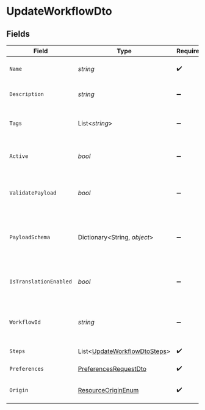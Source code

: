 # UpdateWorkflowDto


## Fields

| Field                                                                             | Type                                                                              | Required                                                                          | Description                                                                       |
| --------------------------------------------------------------------------------- | --------------------------------------------------------------------------------- | --------------------------------------------------------------------------------- | --------------------------------------------------------------------------------- |
| `Name`                                                                            | *string*                                                                          | :heavy_check_mark:                                                                | Name of the workflow                                                              |
| `Description`                                                                     | *string*                                                                          | :heavy_minus_sign:                                                                | Description of the workflow                                                       |
| `Tags`                                                                            | List<*string*>                                                                    | :heavy_minus_sign:                                                                | Tags associated with the workflow                                                 |
| `Active`                                                                          | *bool*                                                                            | :heavy_minus_sign:                                                                | Whether the workflow is active                                                    |
| `ValidatePayload`                                                                 | *bool*                                                                            | :heavy_minus_sign:                                                                | Enable or disable payload schema validation                                       |
| `PayloadSchema`                                                                   | Dictionary<String, *object*>                                                      | :heavy_minus_sign:                                                                | The payload JSON Schema for the workflow                                          |
| `IsTranslationEnabled`                                                            | *bool*                                                                            | :heavy_minus_sign:                                                                | Enable or disable translations for this workflow                                  |
| `WorkflowId`                                                                      | *string*                                                                          | :heavy_minus_sign:                                                                | Workflow ID (allowed only for code-first workflows)                               |
| `Steps`                                                                           | List<[UpdateWorkflowDtoSteps](../../Models/Components/UpdateWorkflowDtoSteps.md)> | :heavy_check_mark:                                                                | Steps of the workflow                                                             |
| `Preferences`                                                                     | [PreferencesRequestDto](../../Models/Components/PreferencesRequestDto.md)         | :heavy_check_mark:                                                                | Workflow preferences                                                              |
| `Origin`                                                                          | [ResourceOriginEnum](../../Models/Components/ResourceOriginEnum.md)               | :heavy_check_mark:                                                                | Origin of the workflow                                                            |